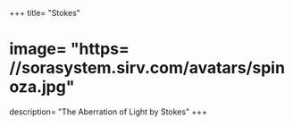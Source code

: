 +++
title=  "Stokes"
# image=  "https= //sorasystem.sirv.com/avatars/spinoza.jpg"
description=  "The Aberration of Light by Stokes"
+++
